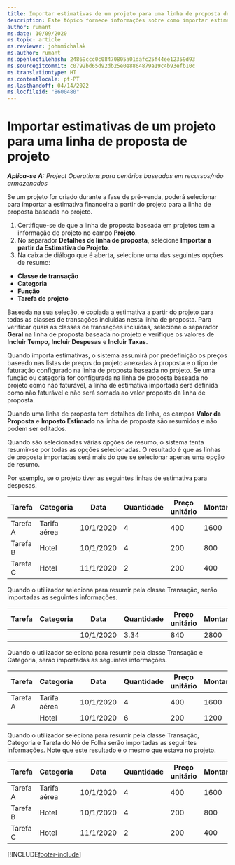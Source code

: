 ```yaml
---
title: Importar estimativas de um projeto para uma linha de proposta de projeto
description: Este tópico fornece informações sobre como importar estimativas de um projeto para uma linha de proposta de um projeto.
author: rumant
ms.date: 10/09/2020
ms.topic: article
ms.reviewer: johnmichalak
ms.author: rumant
ms.openlocfilehash: 24869ccc0c08470805a01dafc25f44ee12359d93
ms.sourcegitcommit: c0792bd65d92db25e0e8864879a19c4b93efb10c
ms.translationtype: HT
ms.contentlocale: pt-PT
ms.lasthandoff: 04/14/2022
ms.locfileid: "8600480"
---
```

# <a name="import-estimates-for-a-project-to-a-project-quote-line"></a>Importar estimativas de um projeto para uma linha de proposta de projeto

_**Aplica-se A:** Project Operations para cenários baseados em recursos/não armazenados_


Se um projeto for criado durante a fase de pré-venda, poderá selecionar para importar a estimativa financeira a partir do projeto para a linha de proposta baseada no projeto.

1. Certifique-se de que a linha de proposta baseada em projetos tem a informação do projeto no campo **Projeto**.
2. No separador **Detalhes de linha de proposta**, selecione **Importar a partir da Estimativa do Projeto**.
3. Na caixa de diálogo que é aberta, selecione uma das seguintes opções de resumo:

  - **Classe de transação**
  - **Categoria**
  - **Função** 
  - **Tarefa de projeto**

Baseada na sua seleção, é copiada a estimativa a partir do projeto para todas as classes de transações incluídas nesta linha de proposta. Para verificar quais as classes de transações incluídas, selecione o separador **Geral** na linha de proposta baseada no projeto e verifique os valores de **Incluir Tempo**, **Incluir Despesas** e **Incluir Taxas**.

Quando importa estimativas, o sistema assumirá por predefinição os preços baseado nas listas de preços do projeto anexadas à proposta e o tipo de faturação configurado na linha de proposta baseada no projeto. Se uma função ou categoria for configurada na linha de proposta baseada no projeto como não faturável, a linha de estimativa importada será definida como não faturável e não será somada ao valor proposto da linha de proposta.

Quando uma linha de proposta tem detalhes de linha, os campos **Valor da Proposta** e **Imposto Estimado** na linha de proposta são resumidos e não podem ser editados.

Quando são selecionadas várias opções de resumo, o sistema tenta resumir-se por todas as opções selecionadas. O resultado é que as linhas de proposta importadas será mais do que se selecionar apenas uma opção de resumo.

Por exemplo, se o projeto tiver as seguintes linhas de estimativa para despesas.

| Tarefa | Categoria | Data | Quantidade | Preço unitário | Montante |
| --- | --- | --- | --- | --- | --- |
| Tarefa A | Tarifa aérea | 10/1/2020 | 4 | 400 | 1600 |
| Tarefa B | Hotel | 10/1/2020 | 4 | 200 | 800 |
| Tarefa C | Hotel | 11/1/2020 | 2 | 200 | 400 |

Quando o utilizador seleciona para resumir pela classe Transação, serão importadas as seguintes informações.

| Tarefa | Categoria | Data | Quantidade | Preço unitário | Montante |
| --- | --- | --- | --- | --- | --- |
| | | 10/1/2020 | 3.34 | 840 | 2800 |

Quando o utilizador seleciona para resumir pela classe Transação e Categoria, serão importadas as seguintes informações.

| Tarefa | Categoria | Data | Quantidade | Preço unitário | Montante |
| --- | --- | --- | --- | --- | --- |
| Tarefa A | Tarifa aérea | 10/1/2020 | 4 | 400 | 1600 |
| | Hotel | 10/1/2020 | 6 | 200 | 1200 |

Quando o utilizador seleciona para resumir pela classe Transação, Categoria e Tarefa do Nó de Folha serão importadas as seguintes informações. Note que este resultado é o mesmo que estava no projeto.

| Tarefa | Categoria | Data | Quantidade | Preço unitário | Montante |
| --- | --- | --- | --- | --- | --- |
| Tarefa A | Tarifa aérea | 10/1/2020 | 4 | 400 | 1600 |
| Tarefa B | Hotel | 10/1/2020 | 4 | 200 | 800 |
| Tarefa C | Hotel | 11/1/2020 | 2 | 200 | 400 |


[!INCLUDE[footer-include](../includes/footer-banner.md)]
